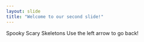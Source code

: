 ```yaml
---
layout: slide
title: "Welcome to our second slide!"
---
```

Spooky Scary Skeletons
Use the left arrow to go back!
